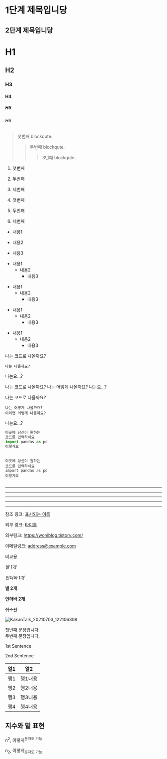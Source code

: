1단계 제목입니당
===============

2단계 제목입니당
--------------

# H1
## H2
### H3
#### H4
##### H5
###### H6

> 첫번째 blockqute.
>    > 두번째 blockqute.
>    >    > 3번째 blockqute.

1. 첫번째
2. 두번째
3. 세번째

1. 첫번째
7. 두번째
4. 세번째

* 내용1
- 내용2
+ 내용3

* 내용1
  * 내용2
    * 내용3

+ 내용1
  + 내용2
    + 내용3

- 내용1
  - 내용2
    - 내용3

* 내용1
  - 내용2
    + 내용3

나는 코드로 나올까요?

    나는 나올까요?

나는요...?

나는 코드로 나올까요?
    나는 어떻게 나올까요?
나는요...?

나는 코드로 나올까요?

    나는 어떻게 나올까요?
    이러면 어떻게 나올까요?

나는요...?

```python
이곳에 당신이 원하는
코드를 입력하세요
import pandas as pd
이렇게요
```

<pre>
<code>
이곳에 당신이 원하는
코드를 입력하세요
import pandas as pd
이렇게요
</code>
</pre>

* * *

***

*****

- - -

---------------------------------------

참조 링크: [표시되는 이름][mylink]

[mylink]: https://woniblog.tistory.com "마우스 커서 올리면 보이는 이름"

외부 링크: [타이틀](https://woniblog.tistory.com, "마우스 커서 올리면 보이는 이름")


외부링크: <https://woniblog.tistory.com/>

이메일링크: <address@example.com>


비교용

*별 1개*

_언더바 1개_

**별 2개**

__언더바 2개__

~~취소선~~


![KakaoTalk_20210703_122106308](https://user-images.githubusercontent.com/81952911/124389790-b8442680-dd23-11eb-8907-1d569dc7b29d.jpg)


첫번째 문장입니다.   
두번째 문장입니다.

1st Sentence

2nd Sentence


|**열1**|**열2**|
|------|---|
|행1|행1내용|
|행2|행2내용|
|행3|행3내용|
|행4|행4내용|


## 지수와 밑 표현
 n<sup>2</sup>, 이렇게<sup>문자도 가능</sup>
 
 n<sub>2</sub>, 이렇게<sub>문자도 가능</sub>
